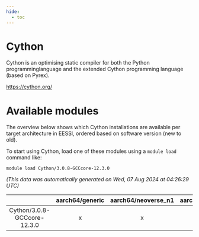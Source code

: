 ```yaml
---
hide:
  - toc
---
```


Cython
======


Cython is an optimising static compiler for both the Python programminglanguage and the extended Cython programming language (based on Pyrex).

https://cython.org/
# Available modules


The overview below shows which Cython installations are available per target architecture in EESSI, ordered based on software version (new to old).

To start using Cython, load one of these modules using a `module load` command like:

```shell
module load Cython/3.0.8-GCCcore-12.3.0
```

*(This data was automatically generated on Wed, 07 Aug 2024 at 04:26:29 UTC)*  

| |aarch64/generic|aarch64/neoverse_n1|aarch64/neoverse_v1|x86_64/generic|x86_64/amd/zen2|x86_64/amd/zen3|x86_64/amd/zen4|x86_64/intel/haswell|x86_64/intel/skylake_avx512|
| :---: | :---: | :---: | :---: | :---: | :---: | :---: | :---: | :---: | :---: |
|Cython/3.0.8-GCCcore-12.3.0|x|x|x|x|x|x|x|x|x|

